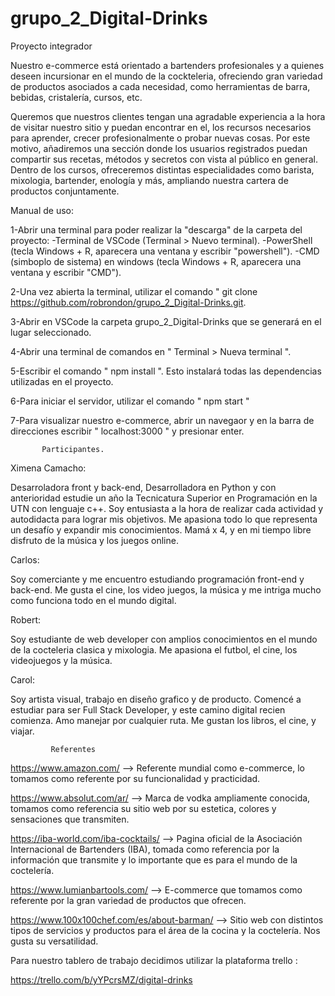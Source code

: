 # grupo_2_Digital-Drinks

Proyecto integrador

Nuestro e-commerce está orientado a bartenders profesionales y a quienes deseen incursionar en el mundo de la cockteleria, ofreciendo gran variedad de productos asociados a cada necesidad, como herramientas de barra, bebidas, cristalería, cursos, etc.

Queremos que nuestros clientes tengan una agradable experiencia a la hora de visitar nuestro sitio y puedan encontrar en el, los recursos necesarios para aprender, crecer profesionalmente o probar nuevas cosas. Por este motivo, añadiremos una sección donde los usuarios registrados puedan compartir sus recetas, métodos y secretos con vista al público en general.
Dentro de los cursos, ofreceremos distintas especialidades como barista, mixologia, bartender, enología y más, ampliando nuestra cartera de productos conjuntamente.

Manual de uso:

1-Abrir una terminal para poder realizar la "descarga" de la carpeta del proyecto:
-Terminal de VSCode (Terminal > Nuevo terminal).
-PowerShell (tecla Windows + R, aparecera una ventana y escribir "powershell").
-CMD (simboplo de sistema) en windows (tecla Windows + R, aparecera una ventana y escribir "CMD").

2-Una vez abierta la terminal, utilizar el comando " git clone https://github.com/robrondon/grupo_2_Digital-Drinks.git.

3-Abrir en VSCode la carpeta grupo_2_Digital-Drinks que se generará en el lugar seleccionado.

4-Abrir una terminal de comandos en " Terminal > Nueva terminal ".

5-Escribir el comando " npm install ". Esto instalará todas las dependencias utilizadas en el proyecto.

6-Para iniciar el servidor, utilizar el comando " npm start "

7-Para visualizar nuestro e-commerce, abrir un navegaor y en la barra de direcciones escribir " localhost:3000 " y presionar enter.

           Participantes.

Ximena Camacho:

Desarroladora front y back-end, Desarrolladora en Python y con anterioridad estudie un año la Tecnicatura Superior en Programación en la UTN con lenguaje c++. Soy entusiasta a la hora de realizar cada actividad y autodidacta para lograr mis objetivos. Me apasiona todo lo que representa un desafío y expandir mis conocimientos. Mamá x 4, y en mi tiempo libre disfruto de la música y los juegos online.

Carlos:

Soy comerciante y me encuentro estudiando programación front-end y back-end. Me gusta el cine, los video juegos, la música y me intriga mucho como funciona todo en el mundo digital.

Robert:

Soy estudiante de web developer con amplios conocimientos en el mundo de la cocteleria clasica y mixologia. Me apasiona el futbol, el cine, los videojuegos y la música.

Carol:

Soy artista visual, trabajo en diseño grafico y de producto.
Comencé a estudiar para ser Full Stack Developer, y este camino digital recien comienza.
Amo manejar por cualquier ruta. Me gustan los libros, el cine, y viajar.

             Referentes

https://www.amazon.com/ --> Referente mundial como e-commerce, lo tomamos como referente por su funcionalidad y practicidad.

https://www.absolut.com/ar/ --> Marca de vodka ampliamente conocida, tomamos como referencia su sitio web por su estetica, colores y sensaciones que transmiten.

https://iba-world.com/iba-cocktails/ --> Pagina oficial de la Asociación Internacional de Bartenders (IBA), tomada como referencia por la información que transmite y lo importante que es para el mundo de la coctelería.

https://www.lumianbartools.com/ --> E-commerce que tomamos como referente por la gran variedad de productos que ofrecen.

https://www.100x100chef.com/es/about-barman/ --> Sitio web con distintos tipos de servicios y productos para el área de la cocina y la coctelería. Nos gusta su versatilidad.

Para nuestro tablero de trabajo decidimos utilizar la plataforma trello :

https://trello.com/b/yYPcrsMZ/digital-drinks
